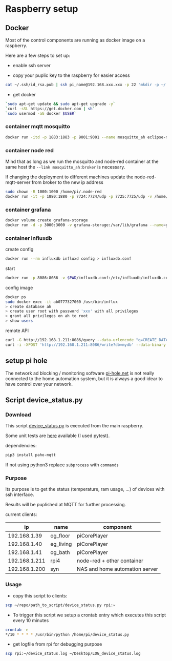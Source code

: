 # Raspberry setup

## Docker

Most of the control components are running as docker image on a raspberry.

Here are a few steps to set up:

* enable ssh server

* copy your puplic key to the raspberry for easier access

```bash
cat ~/.ssh/id_rsa.pub | ssh pi_name@192.168.xxx.xxx -p 22 'mkdir -p ~/.ssh && cat >> ~/.ssh/authorized_keys'
```

* get docker

```bash
`sudo apt-get update && sudo apt-get upgrade -y`
`curl -sSL https://get.docker.com | sh`
`sudo usermod -aG docker $USER`
```

### container **mqtt mosquitto**

```bash
docker run -itd -p 1883:1883 -p 9001:9001 --name mosquitto_ah eclipse-mosquitto
```

### container **node red**

Mind that as long as we run the mosquitto and node-red container at the same host the `--link mosquitto_ah:broker` is necessary.

If changing the deployment to different machines update the node-red-mqtt-server from broker to the new ip address

```bash
sudo chown -R 1000:1000 /home/pi/.node-red
docker run -it -p 1880:1880 -p 7724:7724/udp -p 7725:7725/udp -v /home/pi/.node-red:/data --restart=always --name nodered_ah --link mosquitto_ah:broker nodered/node-red
```

### container **grafana**

```bash
docker volume create grafana-storage
docker run -d -p 3000:3000 -v grafana-storage:/var/lib/grafana --name=grafana_ah grafana/grafana
```

### container **influxdb**

create config

```bash
docker run --rm influxdb influxd config > influxdb.conf
```

start

```bash
docker run -p 8086:8086 -v $PWD/influxdb.conf:/etc/influxdb/influxdb.conf:ro influxdb -config /etc/influxdb/influxdb.conf
```

config image

```bash
docker ps
sudo docker exec -it ab0777327060 /usr/bin/influx
> create database ah
> create user root with password 'xxx' with all privileges
> grant all privileges on ah to root
> show users
```

remote API

```bash
curl -G http://192.168.1.211:8086/query --data-urlencode "q=CREATE DATABASE mydb"
curl -i -XPOST 'http://192.168.1.211:8086/write?db=mydb' --data-binary 'cpu_load_short,host=server01,region=us-west value=0.64 1434055562000000000'
```

## setup pi hole

The network ad blocking / monitoring software [pi-hole.net](https://pi-hole.net) is not really connected to the home automation system, but it is always a good idear to have control over your network.

## Script device_status.py

### Download

This script [device_status.py](../scripts/device_status.py) is executed from the main raspberry.

Some unit tests are [here](../scripts/test_device_status.py) available (I used pytest).

dependencies:

```bash
pip3 install paho-mqtt
```

If not using python3 replace `subprocess` with `commands`

### Purpose

Its purpose is to get the status (temperature, ram usage, ...) of devices with ssh interface.

Results will be puplished at MQTT for further processing.

current clients:

ip|name|component
-|-|-
192.168.1.39|og_floor|piCorePlayer
192.168.1.40|eg_living|piCorePlayer
192.168.1.41|og_bath|piCorePlayer
192.168.1.211|rpi4|node-red + other container
192.168.1.200|syn|NAS and home automation server

### Usage

* copy this script to clients:

```bash
scp ~/repo/path_to_script/device_status.py rpi:~
```

* To trigger this script we setup a crontab entry which executes this script every 10 minutes

```bash
crontab -e
*/10 * * * * /usr/bin/python /home/pi/device_status.py
```

* get logfile from rpi for debugging purpose

```bash
scp rpi:~/device_status.log ~/Desktop/LOG_device_status.log
```
